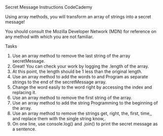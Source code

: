 Secret Message Instructions
CodeCademy

Using array methods, you will transform an array of strings into a secret message!

You should consult the Mozilla Developer Network (MDN) for reference on any method with which you are not familiar.
 
Tasks
1. Use an array method to remove the last string of the array secretMessage.
2. Great! You can check your work by logging the .length of the array.
3. At this point, the length should be 1 less than the original length.
4. Use an array method to add the words to and Program as separate strings to the end of the secretMessage array.
5. Change the word easily to the word right by accessing the index and replacing it.
6. Use an array method to remove the first string of the array.
7. Use an array method to add the string Programming to the beginning of the array.
8. Use an array method to remove the strings get, right, the, first, time,, and replace them with the single string know,.
9. On one line, use console.log() and .join() to print the secret message as a sentence.
